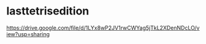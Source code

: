 # lasttetrisedition
https://drive.google.com/file/d/1LYx8wP2JV1rwCWYag5jTkL2XDenNDcLO/view?usp=sharing
